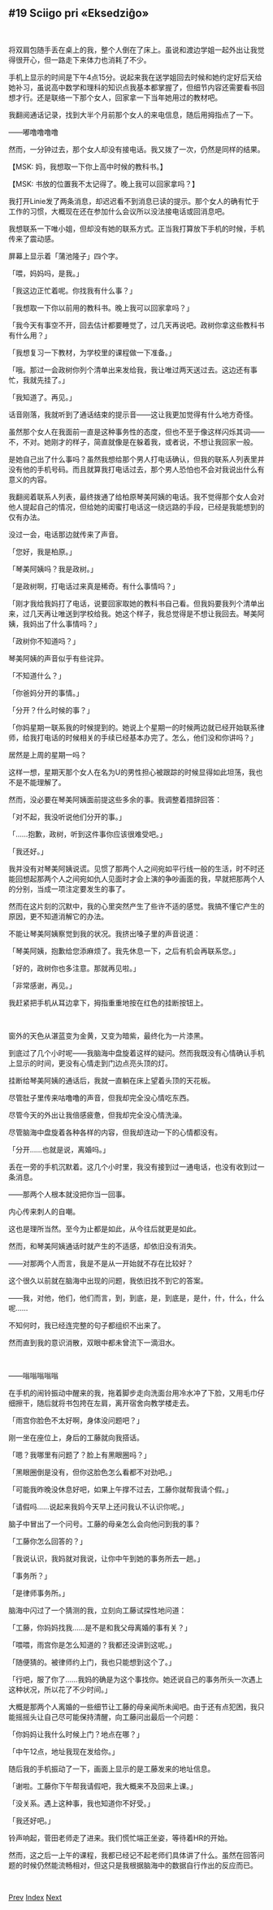 ## #19 Sciigo pri «Eksedziĝo»

&emsp;

将双肩包随手丢在桌上的我，整个人倒在了床上。虽说和渡边学姐一起外出让我觉得很开心，但一路走下来体力也消耗了不少。

手机上显示的时间是下午4点15分。说起来我在送学姐回去时候和她约定好后天给她补习，虽说高中数学和理科的知识点我基本都掌握了，但细节内容还需要看书回想才行。还是联络一下那个女人，回家拿一下当年她用过的教材吧。

我翻阅通话记录，找到大半个月前那个女人的来电信息，随后用拇指点了一下。

——嘟噜噜噜噜

然而，一分钟过去，那个女人却没有接电话。我又拨了一次，仍然是同样的结果。

【MSK: 妈，我想取一下你上高中时候的教科书。】

【MSK: 书放的位置我不太记得了。晚上我可以回家拿吗？】

我打开Linie发了两条消息，却迟迟看不到消息已读的提示。那个女人的确有忙于工作的习惯，大概现在还在参加什么会议所以没法接电话或回消息吧。

我想联系一下唯小姐，但却没有她的联系方式。正当我打算放下手机的时候，手机传来了震动感。

屏幕上显示着「蒲池隆子」四个字。

「喂，妈妈吗，是我。」

「我这边正忙着呢。你找我有什么事？」

「我想取一下你以前用的教科书。晚上我可以回家拿吗？」

「我今天有事空不开，回去估计都要睡觉了，过几天再说吧。政树你拿这些教科书有什么用？」

「我想复习一下教材，为学校里的课程做一下准备。」

「哦。那过一会政树你列个清单出来发给我，我让唯过两天送过去。这边还有事忙，我就先挂了。」

「我知道了。再见。」

话音刚落，我就听到了通话结束的提示音——这让我更加觉得有什么地方奇怪。

虽然那个女人在我面前一直是这种事务性的态度，但也不至于像这样闪烁其词——不，不对。她刚才的样子，简直就像是在躲着我，或者说，不想让我回家一般。

是她自己出了什么事吗？虽然我想给那个男人打电话确认，但我的联系人列表里并没有他的手机号码。而且就算我打电话过去，那个男人恐怕也不会对我说出什么有意义的内容。

我翻阅着联系人列表，最终拨通了给柏原琴美阿姨的电话。我不觉得那个女人会对他人提起自己的情况，但给她的闺蜜打电话这一绕远路的手段，已经是我能想到的仅有办法。

没过一会，电话那边就传来了声音。

「您好，我是柏原。」

「琴美阿姨吗？我是政树。」

「是政树啊，打电话过来真是稀奇。有什么事情吗？」

「刚才我给我妈打了电话，说要回家取她的教科书自己看。但我妈要我列个清单出来，过几天再让唯送到学校给我。她这个样子，我总觉得是不想让我回去。琴美阿姨，我妈出了什么事情吗？」

「政树你不知道吗？」

琴美阿姨的声音似乎有些诧异。

「不知道什么？」

「你爸妈分开的事情。」

「分开？什么时候的事？」

「你妈星期一联系我的时候提到的。她说上个星期一的时候两边就已经开始联系律师，给我打电话的时候相关的手续已经基本办完了。怎么，他们没和你讲吗？」

居然是上周的星期一吗？

这样一想，星期天那个女人在名为U的男性担心被跟踪的时候显得如此坦荡，我也不是不能理解了。

然而，没必要在琴美阿姨面前提这些多余的事。我调整着措辞回答：

「对不起，我没听说他们分开的事。」

「……抱歉，政树，听到这件事你应该很难受吧。」

「我还好。」

我并没有对琴美阿姨说谎。见惯了那两个人之间宛如平行线一般的生活，时不时还能回想起那两个人之间宛如仇人见面时才会上演的争吵画面的我，早就把那两个人的分别，当成一项注定要发生的事了。

然而在这片刻的沉默中，我的心里突然产生了些许不适的感觉。我搞不懂它产生的原因，更不知道消解它的办法。

不能让琴美阿姨察觉到我的状况。我挤出嗓子里的声音说道：

「琴美阿姨，抱歉给您添麻烦了。我先休息一下，之后有机会再联系您。」

「好的，政树你也多注意。那就再见啦。」

「非常感谢，再见。」

我赶紧把手机从耳边拿下，拇指重重地按在红色的挂断按钮上。

&emsp;

窗外的天色从湛蓝变为金黄，又变为暗紫，最终化为一片漆黑。

到底过了几个小时呢——我脑海中盘旋着这样的疑问。然而我既没有心情确认手机上显示的时间，更没有心情走到门边点亮头顶的灯。

挂断给琴美阿姨的通话后，我就一直躺在床上望着头顶的天花板。

尽管肚子里传来咕噜噜的声音，但我却完全没心情吃东西。

尽管今天的外出让我倍感疲惫，但我却完全没心情洗澡。

尽管脑海中盘旋着各种各样的内容，但我却连动一下的心情都没有。

「分开……也就是说，离婚吗。」

丢在一旁的手机沉默着。这几个小时里，我没有接到过一通电话，也没有收到过一条消息。

——那两个人根本就没把你当一回事。

内心传来刺人的自嘲。

这也是理所当然。至今为止都是如此，从今往后就更是如此。

然而，和琴美阿姨通话时就产生的不适感，却依旧没有消失。

——对那两个人而言，我是不是从一开始就不存在比较好？

这个很久以前就在脑海中出现的问题，我依旧找不到它的答案。

——我，对他，他们，他们而言，到，到底，是，到底是，是什，什，什么，什么呢……

不知何时，我已经连完整的句子都组织不出来了。

然而直到我的意识消散，双眼中都未曾流下一滴泪水。

&emsp;

——嗡嗡嗡嗡嗡

在手机的闹铃振动中醒来的我，拖着脚步走向洗面台用冷水冲了下脸，又用毛巾仔细擦干，随后就将书包挎在左肩，离开宿舍向教学楼走去。

「雨宫你脸色不太好啊，身体没问题吧？」

刚一坐在座位上，身后的工藤就向我搭话。

「嗯？我哪里有问题了？脸上有黑眼圈吗？」

「黑眼圈倒是没有，但你这脸色怎么看都不对劲吧。」

「可能我昨晚没休息好吧，如果上午撑不过去，工藤你就帮我请个假。」

「请假吗……说起来我妈今天早上还问我认不认识你呢。」

脑子中冒出了一个问号。工藤的母亲怎么会向他问到我的事？

「工藤你怎么回答的？」

「我说认识，我妈就对我说，让你中午到她的事务所去一趟。」

「事务所？」

「是律师事务所。」

脑海中闪过了一个猜测的我，立刻向工藤试探性地问道：

「工藤，你妈妈找我……是不是和我父母离婚的事有关？」

「喂喂，雨宫你是怎么知道的？我都还没讲到这呢。」

「随便猜的。被律师约上门，我也只能想到这个了。」

「行吧，服了你了……我妈的确是为这个事找你。她还说自己的事务所头一次遇上这种状况，所以花了不少时间。」

大概是那两个人离婚的一些细节让工藤的母亲闻所未闻吧。由于还有点犯困，我只能摇摇头让自己尽可能保持清醒，向工藤问出最后一个问题：

「你妈妈让我什么时候上门？地点在哪？」

「中午12点，地址我现在发给你。」

随后我的手机振动了一下，画面上显示的是工藤发来的地址信息。

「谢啦。工藤你下午帮我请假吧，我大概来不及回来上课。」

「没关系。遇上这种事，我也知道你不好受。」

「我还好吧。」

铃声响起，菅田老师走了进来。我们慌忙端正坐姿，等待着HR的开始。

然而，这之后一上午的课程，我都已经记不起老师们具体讲了什么。虽然在回答问题的时候仍然能流畅相对，但这只是我根据脑海中的数据自行作出的反应而已。

&emsp;

[Prev](01-18.md) [Index](../index.md) [Next](01-20.md)
